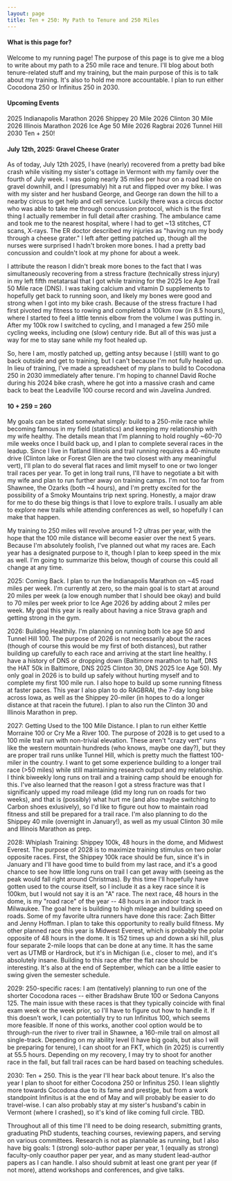 ```yaml
---
layout: page
title: Ten + 250: My Path to Tenure and 250 Miles
---
```

<h4>What is this page for?</h4>
Welcome to my running page! The purpose of this page is to give me a blog to write about my path to a 250 mile race and tenure. I'll blog about both tenure-related stuff and my training, but the main purpose of this is to talk about my training.  It's also to hold me more accountable.  I plan to run either Cocodona 250 or Infinitus 250 in 2030.  

<h4>Upcoming Events</h4>
2025 Indianapolis Marathon
2026 Shippey 20 Mile
2026 Clinton 30 Mile
2026 Illinois Marathon
2026 Ice Age 50 Mile
2026 Ragbrai
2026 Tunnel Hill
2030 Ten + 250!

<h4>July 12th, 2025: Gravel Cheese Grater</h4>
As of today, July 12th 2025, I have (nearly) recovered from a pretty bad bike crash while visiting my sister's cottage in Vermont with my family over the fourth of July week.  I was going nearly 35 miles per hour on a road bike on gravel downhill, and I (presumably) hit a rut and flipped over my bike.  I was with my sister and her husband George, and George ran down the hill to a nearby circus to get help and cell service.  Luckily there was a circus doctor who was able to take me through concussion protocol, which is the first thing I actually remember in full detail after crashing.  The ambulance came and took me to the nearest hospital, where I had to get ~13 stitches, CT scans, X-rays.  The ER doctor  described my injuries as "having run my body through a cheese grater."  I left after getting patched up, though all the nurses were surprised I hadn't broken more bones. I had a pretty bad concussion and couldn't look at my phone for about a week.  

I attribute the reason I didn't break more bones to the fact that I was simultaneously recovering from a stress fracture (technically stress injury) in my left fifth metatarsal that I got while training for the 2025 Ice Age Trail 50 Mile race (DNS).  I was taking calcium and vitamin D supplements to hopefully get back to running soon, and likely my bones were good and strong when I got into my bike crash.  Because of the stress fracture I had first pivoted my fitness to rowing and completed a 100km row (in 8.5 hours), where I started to feel a little tennis elbow from the volume I was putting in.  After my 100k row I switched to cycling, and I managed a few 250 mile cycling weeks, including one (slow) century ride.  But all of this was just a way for me to stay sane while my foot healed up.

So, here I am, mostly patched up, getting antsy because I (still) want to go back outside and get to training, but I can't because I'm not fully healed up. In lieu of training, I've made a spreadsheet of my plans to build to Cocodona 250 in 2030 immediately after tenure.  I'm hoping to channel David Roche during his 2024 bike crash, where he got into a massive crash and came back to beat the Leadville 100 course record and win Javelina Jundred.  


<h4>10 + 259 = 260</h4>
My goals can be stated somewhat simply: build to a 250-mile race while becoming famous in my field (statistics) and keeping my relationship with my wife healthy.  The details mean that I'm planning to hold roughly ~60-70 mile weeks once I build back up, and I plan to complete several races in the leadup.  Since I live in flatland Illinois and trail running requires a 40-minute drive (Clinton lake or Forest Glen are the two closest with any meaningful vert), I'll plan to do several flat races and limit myself to one or two longer trail races per year.  To get in long trail runs, I'll have to negotiate a bit with my wife and plan to run further away on training camps.  I'm not too far from Shawnee, the Ozarks (both ~4 hours), and I'm pretty excited for the possibility of a Smoky Mountains trip next spring.  Honestly, a major draw for me to do these big things is that I love to explore trails.  I usually am able to explore new trails while attending conferences as well, so hopefully I can make that happen.

My training to 250 miles will revolve around 1-2 ultras per year, with the hope that the 100 mile distance will become easier over the next 5 years.  Because I'm absolutely foolish, I've planned out what my races are.  Each year has a designated purpose to it, though I plan to keep speed in the mix as well.  I'm going to summarize this below, though of course this could all change at any time.

2025: Coming Back.  I plan to run the Indianapolis Marathon on ~45 road miles per week.  I'm currently at zero, so the main goal is to start at around 20 miles per week (a low enough number that I should bee okay) and build to 70 miles per week prior to Ice Age 2026 by adding about 2 miles per week.  My goal this year is really about having a nice Strava graph and getting strong in the gym.

2026: Building Healthily. I'm planning on running both Ice age 50 and Tunnel Hill 100. The purpose of 2026 is not necessarily about the races (though of course this would be my first of both distances), but rather building up carefully to each race and arriving at the start line healthy.  I have a history of DNS or dropping down (Baltimore marathon to half, DNS the HAT 50k in Baltimore, DNS 2025 Clinton 30, DNS 2025 Ice Age 50).  My only goal in 2026 is to build up safely without hurting myself and to complete my first 100 mile run.  I also hope to build up some running fitness at faster paces.  This year I also plan to do RAGBRAI, the 7-day long bike across Iowa, as well as the Shippey 20-miler (in hopes to do a longer distance at that racein the future).  I plan to also run the Clinton 30 and Illinois Marathon in prep.  

2027: Getting Used to the 100 Mile Distance. I plan to run either Kettle Morraine 100 or Cry Me a River 100.  The purpose of 2028 is to get used to a 100 mile trail run with non-trivial elevation.  These aren't "crazy vert" runs like the western mountain hundreds (who knows, maybe one day?), but they are proper trail runs unlike Tunnel Hill, which is pretty much the flattest 100-miler in the country. I want to get some experience building to a longer trail race (>50 miles) while still maintaining research output and my relationship.  I think biweekly long runs on trail and a training camp should be enough for this.  I've also learned that the reason I got a stress fracture was that I significanly upped my road mileage (did my long run on roads for two weeks), and that is (possibly) what hurt me (and also maybe switching to Carbon shoes exlusively), so I'd like to figure out how to maintain road fitness and still be prepared for a trail race.  I'm also planning to do the Shippey 40 mile (overnight in January!), as well as my usual Clinton 30 mile and Illinois Marathon as prep.

2028: Whiplash Training: Shippey 100k, 48 hours in the dome, and Midwest Everest.  The purpose of 2028 is to maximize training stimulus on two polar opposite races. First, the Shippey 100k race should be fun, since it's in January and I'll have good time to build from my last race, and it's a good chance to see how little long runs on trail I can get away with (seeing as the peak would fall right around Christmas).  By this time I'll hopefully have gotten used to the course itself, so I include it as a key race since it is 100km, but I would not say it is an "A" race.   The next race, 48 hours in the dome, is my "road race" of the year -- 48 hours in an indoor track in Milwaukee.  The goal here is building to high mileage and building speed on roads.  Some of my favorite ultra runners have done this race: Zach Bitter and Jenny Hoffman. I plan to take this opportunity to really build fitness.  My other planned race this year is Midwest Everest, which is probably the polar opposite of 48 hours in the dome.  It is 152 times up and down a ski hill, plus four separate 2-mile loops that can be done at any time.  It has the same vert as UTMB or Hardrock, but it's in Michigan (i.e., closer to me), and it's absolutely insane.  Building to this race after the flat race should be interesting. It's also at the end of September, which can be a little easier to swing given the semester schedule.

2029: 250-specific races: I am (tentatively) planning to run one of the shorter Cocodona races -- either Bradshaw Brute 100 or Sedona Canyons 125.  The main issue with these races is that they typically coincide with final exam week or the week prior, so I'll have to figure out how to handle it.  If this doesn't work, I can potentially try to run Infinitus 100, which seems more feasible.  If none of this works, another cool option would be to through-run the river to river trail in Shawnee, a 160-mile trail on almost all single-track.  Depending on my ability level (I have big goals, but also I will be preparing for tenure), I can shoot for an FKT, which (in 2025) is currently at 55.5 hours. Depending on my recovery, I may try to shoot for another race in the fall, but fall trail races can be hard based on teaching schedules.  

2030: Ten + 250.  This is the year I'll hear back about tenure.  It's also the year I plan to shoot for either Cocodona 250 or Infinitus 250.  I lean slightly more towards Cocodona due to its fame and prestige, but from a work standpoint Infinitus is at the end of May and will probably be easier to do travel-wise.  I can also probably stay at my sister's husband's cabin in Vermont (where I crashed), so it's kind of like coming full circle. TBD.  

Throughout all of this time I'll need to be doing research, submitting grants, graduating PhD students, teaching courses, reviewing papers, and serving on various committees.  Research is not as plannable as running, but I also have big goals: 1 (strong) solo-author paper per year, 1 (equally as strong) faculty-only coauthor paper per year, and as many student lead-author papers as I can handle.  I also should submit at least one grant per year (if not more), attend workshops and conferences, and give talks. 

